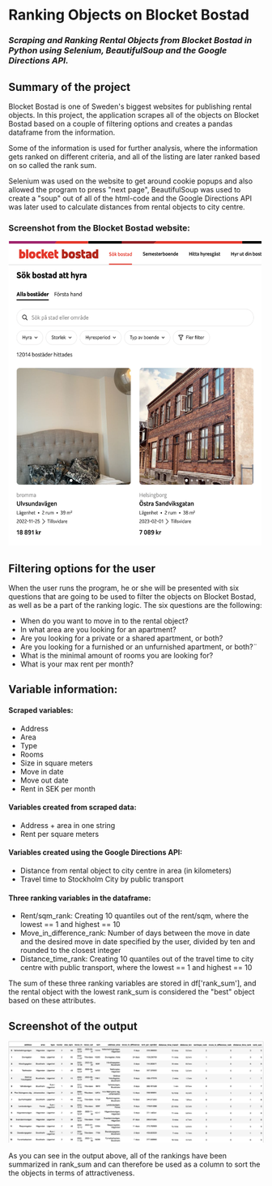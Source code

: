 # Ranking Objects on Blocket Bostad
### *Scraping  and Ranking Rental Objects from Blocket Bostad in Python using Selenium, BeautifulSoup and the Google Directions API.*

## Summary of the project
Blocket Bostad is one of Sweden's biggest websites for publishing rental objects. In this project, the application scrapes 
all of the objects on Blocket Bostad based on a couple of filtering options and creates a pandas dataframe from the information.

Some of the information is used for further analysis, where the information gets ranked on different criteria, and all of the listing are later ranked based on so called the rank sum.

Selenium was used on the website to get around cookie popups and also allowed the program to press "next page", BeautifulSoup was used to create a "soup"
out of all of the html-code and the Google Directions API was later used to calculate distances from rental objects to city centre.

### Screenshot from the Blocket Bostad website:
<img
  src="/blocketbostad_screenshot.png"
  alt="Blocket Bostad Screenshot"
  title="Blocket Bostad Screenshot"
  height = "600"
  width = "500" >

## Filtering options for the user
When the user runs the program, he or she will be presented with six questions that are going to be used to filter the objects on Blocket Bostad, as well as be a part of the ranking logic. The six questions are the following:

- When do you want to move in to the rental object?
- In what area are you looking for an apartment?
- Are you looking for a private or a shared apartment, or both?
- Are you looking for a furnished or an unfurnished apartment, or both?¨
- What is the minimal amount of rooms you are looking for?
- What is your max rent per month?

## Variable information:
#### Scraped variables:
- Address
- Area
- Type
- Rooms
- Size in square meters
- Move in date
- Move out date
- Rent in SEK per month

#### Variables created from scraped data:
- Address + area in one string
- Rent per square meters

#### Variables created using the Google Directions API:
- Distance from rental object to city centre in area (in kilometers)
- Travel time to Stockholm City by public transport

#### Three ranking variables in the dataframe:
- Rent/sqm_rank: Creating 10 quantiles out of the rent/sqm, where the lowest == 1 and highest == 10
- Move_in_difference_rank: Number of days between the move in date and the desired move in date specified by the user, divided by ten and rounded to the closest integer
- Distance_time_rank: Creating 10 quantiles out of the travel time to city centre with public transport, where the lowest == 1 and highest == 10

The sum of these three ranking variables are stored in df['rank_sum'], and the rental object with the lowest rank_sum is considered the "best" object based on these attributes.

## Screenshot of the output
<img
  src="/df_screenshot.png"
  alt="Data Frame Screenshot"
  title="Data Fame Screenshot">

As you can see in the output above, all of the rankings have been summarized in rank_sum and can therefore be used as a column to sort the the objects in terms of attractiveness.
